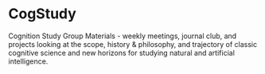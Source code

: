 # CogStudy
Cognition Study Group Materials - weekly meetings, journal club, and projects looking at the scope, history &amp; philosophy, and trajectory of classic cognitive science and new horizons for studying natural and artificial intelligence. 

